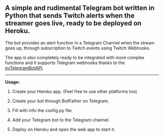 ## A simple and rudimental Telegram bot written in Python that sends Twitch alerts when the streamer goes live, ready to be deployed on Heroku.

The bot provides an alert function in a Telegram Channel when the stream goes up, through subscription to Twitch events using Twitch Webhooks. 

The app is also completely ready to be integrated with more complex functions and it supports Telegram webhooks thanks to the [pyTelegramBotAPI](https://github.com/eternnoir/pyTelegramBotAPI/).

***

**Usage:**

1. Create your Heroku app. (Feel free to use other platforms too)

2. Create your bot through BotFather on Telegram.

3. Fill with info the config.py file.

4. Add your Telegram bot to the Telegram channel.

5. Deploy on Heroku and open the web app to start it.
